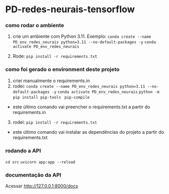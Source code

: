 # PD-redes-neurais-tensorflow

### como rodar o ambiente

1. crie um ambiente com Python 3.11. Exemplo:
```conda create --name PD_env_redes_neurais python=3.11 --no-default-packages -y```
```conda activate PD_env_redes_neurais```

2. Rode:
```pip install -r requirements.txt``` 

### como foi gerado o environment deste projeto
1. criei manualmente o requirements.in
2. rodei:
```conda create --name PD_env_redes_neurais python=3.11 --no-default-packages -y```
```conda activate PD_env_redes_neurais```
```python -m pip install pip-tools ```
```pip-compile```
- este último comando vai preencher o requirements.txt a partir do requirements.in
3. rodei:
```pip install -r requirements.txt``` 
- este último comando vai instalar as dependências do projeto a partir do requirements.txt

### rodando a API
```cd src```
```uvicorn app:app --reload```

### documentação da API
Acessar http://127.0.0.1:8000/docs